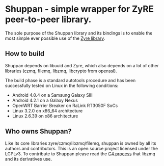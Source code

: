 # Shuppan - simple wrapper for ZyRE peer-to-peer library.

The sole purpose of the Shuppan library and its bindings is to enable the most simple ever possible use of the [Zyre library](https://github.com/zeromq/zyre).

## How to build

Shuppan depends on libuuid and Zyre, which also depends on a lot of other libraries (czmq, filemq, libzmq, libcrypto from openssl).

The build phase is a standard autotools procedure and has been successfully tested on Linux in the following conditions:

* Android 4.0.4 on a Samsung Galaxy SIII
* Android 4.2.1 on a Galaxy Nexus
* OpenWRT Barrier Breaker on RaLink RT3050F SoCs
* Linux 3.2.0 on x86\_64 architecture
* Linux 2.6.39 on x86 architecture

## Who owns Shuppan?

Like its core libraries zyre/czmq/libzmq/filemq, shuppan is owned by all its authors and contributors. This is an open source project licensed under the LGPLv3. To contribute to Shuppan please read the [C4 process](http://rfc.zeromq.org/spec:16) that libzmq and its derivatives use.
